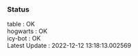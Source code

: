 ### Status


table : OK  
hogwarts : OK  
icy-bot : OK  
Latest Update : 2022-12-12 13:18:13.002569
